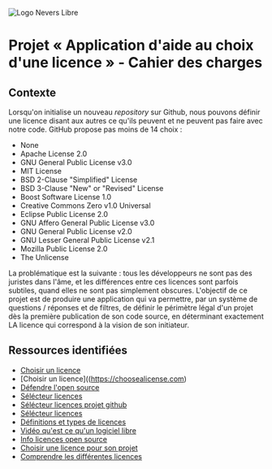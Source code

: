 ![Logo Nevers Libre](https://nevers-libre.org/services/img/logo.png)

# Projet « Application d'aide au choix d'une licence » - Cahier des charges 

## Contexte 

Lorsqu'on initialise un nouveau *repository* sur Github, nous pouvons définir une licence disant aux autres ce qu'ils peuvent et ne peuvent pas faire avec notre code. GitHub propose pas moins de 14 choix :

- None
- Apache License 2.0
- GNU General Public License v3.0
- MIT License
- BSD 2-Clause "Simplified" License
- BSD 3-Clause "New" or "Revised" License
- Boost Software License 1.0
- Creative Commons Zero v1.0 Universal
- Eclipse Public License 2.0
- GNU Affero General Public License v3.0
- GNU General Public License v2.0
- GNU Lesser General Public License v2.1
- Mozilla Public License 2.0
- The Unlicense

La problématique est la suivante : tous les développeurs ne sont pas des juristes dans l'âme, et les différences entre ces licences sont parfois subtiles, quand elles ne sont pas simplement obscures. L'objectif de ce projet est de produire une application qui va permettre, par un système de questions / réponses et de filtres, de définir le périmètre légal d'un projet dès la première publication de son code source, en déterminant exactement LA licence qui correspond à la vision de son initiateur.

## Ressources identifiées 
- [Choisir un licence](https://choosealicense.com)
- [Choisir un licence]((https://choosealicense.com)
- [Défendre l'open source](https://opensource.org/)
- [Sélécteur licences](https://tldrlegal.com/)
- [Sélécteur licences projet github](https://ufal.github.io/public-license-selector/)
- [Sélécteur licences ](http://oss-watch.ac.uk/apps/licdiff/)
- [Définitions et types de licences](https://www.appvizer.fr/magazine/services-informatiques/gestion-licences/licence-open-source#les-licences-publiques-generales-gpl-ou-gnu-gpl)
- [Vidéo qu'est ce qu'un logiciel libre](https://www.youtube.com/watch?v=NTuJHcEoHLs)
- [Info licences open source](https://www.journaldunet.com/solutions/dsi/1141398-comment-se-reperer-dans-la-jungle-des-licences-open-source/)
- [Choisir une licence pour son projet](http://vvlibri.org/fr/comprendre-les-licences-libres/choisir-une-licence-libre-pour-son-projet)
- [Comprendre les différentes licences](https://open-source.developpez.com/tutoriels/guide-open-source/)


